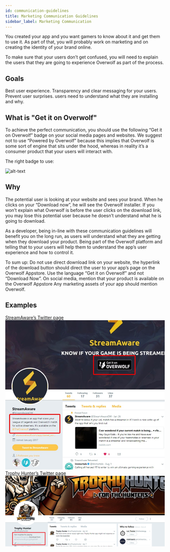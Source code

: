 ```yaml
---
id: communication-guidelines
title: Marketing Communication Guidelines
sidebar_label: Marketing Communication
---
```


You created your app and you want gamers to know about it and get them to use it. As part of that, you will probably work on marketing and on creating the identity of your brand online.

To make sure that your users don’t get confused, you will need to explain the users that they are going to experience Overwolf as part of the process.

## Goals

Best user experience.
Transparency and clear messaging for your users.
Prevent user surprises. users need to understand what they are installing and why.

## What is "Get it on Overwolf"

To achieve the perfect communication, you should use the following “Get it on Overwolf” badge on your social media pages and websites. We suggest not to use “Powered by Overwolf” because this implies that Overwolf is some sort of engine that sits under the hood, whereas in reality it’s a consumer product that your users will interact with.

The right badge to use:

![alt-text](assets/overwolf-appstore-badge.png)

## Why

The potential user is looking at your website and sees your brand. 
When he clicks on your “Download now”, he will see the Overwolf installer.
If you won’t explain what Overwolf is before the user clicks on the download link, you may lose this potential user because he doesn’t understand what he is going to download.

As a developer, being in-line with these communication guidelines will benefit you on the long run, as users will understand what they are getting when they download your product. Being part of the Overwolf platform and telling that to your users will help them to understand the app’s user experience and how to control it.

To sum up:
Do not use direct download link on your website, the hyperlink of the download button should direct the user to your app’s page on the Overwolf Appstore.
Use the language “Get it on Overwolf” and not “Download Now”.
On social media, mention that your product is available on the Overwolf Appstore
Any marketing assets of your app should mention Overwolf.

## Examples

<div class="box" data-slick='{"slidesToShow": 2}'>
  <a data-fancybox="gallery" data-caption="LoLwiz" href="../assets/communication-guidelines/streamaware-overwolf.jpg">
    StreamAware’s Twitter page
    <span class="thumb">
      <img src="../assets/communication-guidelines/streamaware-overwolf.jpg" alt="">
    </span>
  </a>
  <a data-fancybox="gallery" data-caption="PUBG Tracker" href="../assets/communication-guidelines/THtwitterdisc.png">
    Trophy Hunter’s Twitter page
    <span class="thumb">
      <img src="../assets/communication-guidelines/THtwitterdisc.png" alt="">
    </span>
  </a>
</div>
